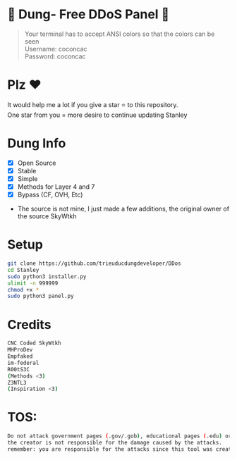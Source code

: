 # 🚀 Dung- Free DDoS Panel 🚀
> Your terminal has to accept ANSI colors so that the colors can be seen<br>
> Username: coconcac<br>
> Password: coconcac<br>
# Plz ♥️
It would help me a lot if you give a star ⭐ to this repository.<br>
One star from you = more desire to continue updating Stanley

# Dung Info
- [x] Open Source
- [x] Stable
- [x] Simple
- [x] Methods for Layer 4 and 7
- [x] Bypass (CF, OVH, Etc)  
- The source is not mine, I just made a few additions, the original owner of the source SkyWtkh

# Setup
```sh
git clone https://github.com/trieuducdungdeveloper/DDos
cd Stanley
sudo python3 installer.py
ulimit -n 999999
chmod +x *
sudo python3 panel.py
```

# Credits
```sh
CNC Coded SkyWtkh
MHProDev
Empfaked
im-federal
R00tS3C
(Methods <3)
Z3NTL3
(Inspiration <3)
```

# TOS:
```sh
Do not attack government pages (.gov/.gob), educational pages (.edu) or the United States Department of Defense (.mil), 
the creator is not responsible for the damage caused by the attacks. 
remember: you are responsible for the attacks since this tool was created for educational purposes
```
